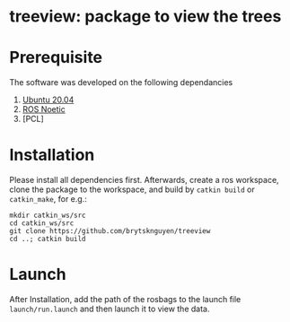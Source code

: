 # treeview: package to view the trees
<!-- via Continuous-time Optimization -->

# Prerequisite

The software was developed on the following dependancies
1. [Ubuntu 20.04](https://releases.ubuntu.com/20.04/)
2. [ROS Noetic](http://wiki.ros.org/noetic/Installation)
3. [PCL]

# Installation
Please install all dependencies first. Afterwards, create a ros workspace, clone the package to the workspace, and build by `catkin build` or `catkin_make`, for e.g.:

```
mkdir catkin_ws/src
cd catkin_ws/src
git clone https://github.com/brytsknguyen/treeview
cd ..; catkin build
```

# Launch

After Installation, add the path of the rosbags to the launch file `launch/run.launch` and then launch it to view the data.

